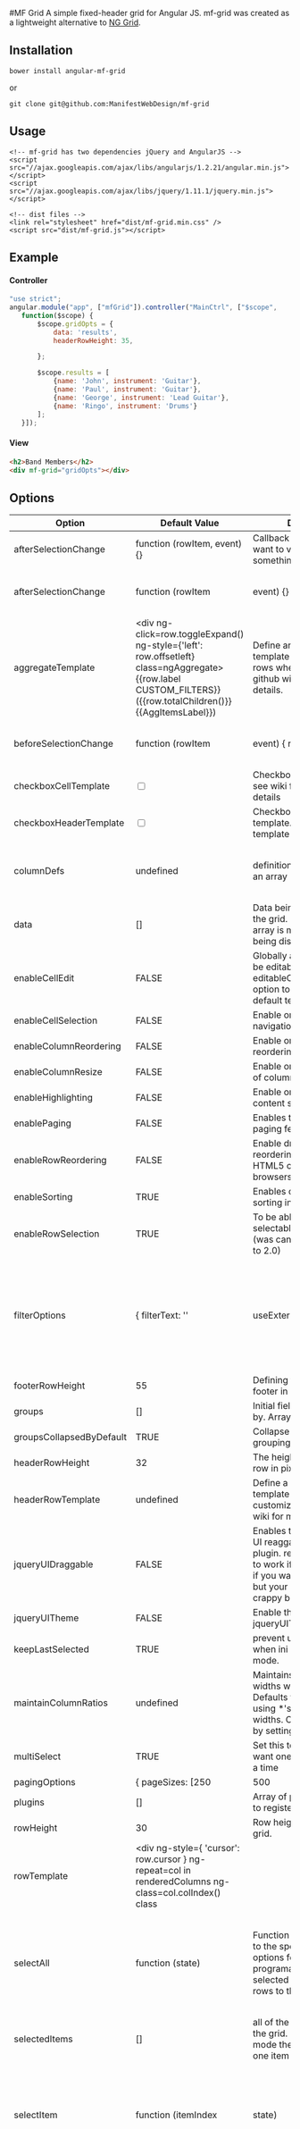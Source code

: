 #MF Grid
A simple fixed-header grid for Angular JS. mf-grid was created as a lightweight alternative to [NG Grid](http://angular-ui.github.io/ng-grid/).


## Installation
```bower install angular-mf-grid```

or

```git clone git@github.com:ManifestWebDesign/mf-grid```

## Usage
```
<!-- mf-grid has two dependencies jQuery and AngularJS -->
<script src="//ajax.googleapis.com/ajax/libs/angularjs/1.2.21/angular.min.js"></script>
<script src="//ajax.googleapis.com/ajax/libs/jquery/1.11.1/jquery.min.js"></script>

<!-- dist files -->
<link rel="stylesheet" href="dist/mf-grid.min.css" />
<script src="dist/mf-grid.js"></script>
```

## Example

#### Controller
 ```javascript
"use strict";
angular.module("app", ["mfGrid"]).controller("MainCtrl", ["$scope",
	function($scope) {
		$scope.gridOpts = {
			data: 'results',
			headerRowHeight: 35,

		};

		$scope.results = [
			{name: 'John', instrument: 'Guitar'},
			{name: 'Paul', instrument: 'Guitar'},
			{name: 'George', instrument: 'Lead Guitar'},
			{name: 'Ringo', instrument: 'Drums'}
		];
	}]);
```

#### View
 ```html
<h2>Band Members</h2>
<div mf-grid="gridOpts"></div>
```

## Options

Option |  Default Value | Definition| Supported
------ | -------------- | --------- | ---------
afterSelectionChange | function (rowItem, event) {} | Callback for when you want to validate something after selection.	| yes, but different
afterSelectionChange | function (rowItem |  event) {} | Callback for when you want to validate something after selection. | yes, but different
aggregateTemplate | <div ng-click=row.toggleExpand() ng-style={'left': row.offsetleft} class=ngAggregate><span class=ngAggregateText>{{row.label CUSTOM_FILTERS}} ({{row.totalChildren()}} {{AggItemsLabel}})</span><div class={{row.aggClass()}}></div></div> | Define an aggregate template to customize the rows when grouped. See github wiki for more details. | no
beforeSelectionChange | function (rowItem |  event) { return true; } | Callback if you want to inspect something before selection |  return false if you want to cancel the selection. return true otherwise. If you need to wait for an async call to proceed with selection you can use rowItem.continueSelection(event) method after returning false initially. Note: when shift+ Selecting multiple items in the grid this will only get called once and the rowItem will be an array of items that are queued to be selected. | no
checkboxCellTemplate | <div class=ngSelectionCell><input tabindex=-1 class=ngSelectionCheckbox type=checkbox ng-checked=row.selected /></div> | Checkbox cell template. see wiki for template details | through row template
checkboxHeaderTemplate | <input class=ngSelectionHeader type=checkbox ng-show=multiSelect ng-model=allSelected ng-change=toggleSelectAll(allSelected)/> | Checkbox header template. see wiki for template details | through row template
columnDefs | undefined | definitions of columns as an array [] |  if not defines columns are auto-generated. See github wiki for more details. | yes
data | [] | Data being displayed in the grid. Each item in the array is mapped to a row being displayed. | yes
enableCellEdit | FALSE | Globally allows all cells to be editable. use the editableCellTemplate option to override the default text input | no
enableCellSelection | FALSE | Enable or disable cell navigation and selection | no
enableColumnReordering | FALSE | Enable or disable reordering of columns | no
enableColumnResize | FALSE | Enable or disable resizing of columns | no
enableHighlighting | FALSE | Enable or disable cell content selection | no
enablePaging | FALSE | Enables the server-side paging feature | no
enableRowReordering | FALSE | Enable drag and drop row reordering. Only works in HTML5 compliant browsers. | no
enableSorting | TRUE | Enables or disables sorting in grid. | yes
enableRowSelection | TRUE | To be able to have selectable rows in grid. (was canSelectRows prior to 2.0) |
filterOptions | { filterText: '' |  useExternalFilter: false } | filterText: The text bound to the built-in search box. useExternalFilter: Bypass internal filtering if you want to roll your own filtering mechanism but want to use builtin search box. | no
footerRowHeight | 55 | Defining the height of the footer in pixels. | no
groups | [] | Initial fields to group data by. Array of field names |  not displayName. | no
groupsCollapsedByDefault | TRUE | Collapse entries when grouping is enabled | no
headerRowHeight | 32 | The height of the header row in pixels. | yes
headerRowTemplate | undefined | Define a header row template for further customization. See github wiki for more details. | yes
jqueryUIDraggable | FALSE | Enables the use of jquery UI reaggable/droppable plugin. requires jqueryUI to work if enabled. Useful if you want drag + drop but your users insist on crappy browsers. | no
jqueryUITheme | FALSE | Enable the use jqueryUIThemes | no
keepLastSelected | TRUE | prevent unselections when ini single selection mode. | no
maintainColumnRatios | undefined | Maintains the column widths while resizing. Defaults to true when using *'s or undefined widths. Can be ovverriden by setting to false. | no
multiSelect | TRUE | Set this to false if you only want one item selected at a time | yes
pagingOptions | { pageSizes: [250 |  500 |  1000] |  pageSize: 250 |  totalServerItems: 0 |  currentPage: 1 } |  pageSizes: list of available page sizes. pageSize: currently selected page size. totalServerItems: Total items are on the server. currentPage: the uhm... current page. | no
plugins | [] | Array of plugin functions to register in ng-grid | no
rowHeight | 30 | Row height of rows in grid. | yes
rowTemplate | <div ng-style={ 'cursor': row.cursor } ng-repeat=col in renderedColumns ng-class=col.colIndex() class
selectAll | function (state) | Function that is appended to the specifiec grid options for users to programatically set the selected value all of the rows to the state passed. | yes=ngCell {{col.cellClass}}><div class=ngVerticalBar ng-style={height: rowHeight} ng-class={ ngVerticalBarVisible: !$last }>&nbsp;</div><div ng-cell></div></div> | Define a row Template to customize output. See github wiki for more details. | yes
selectedItems | [] | all of the items selected in the grid. In single select mode there will only be one item in the array. | yes
selectItem | function (itemIndex |  state) | Function that is appended to the specifiec grid options for users to programatically select the row based on the index of the enitity in the data array option. | yes
selectRow | function (rowIndex |  state) | Function that is appended to the specifiec grid options for users to programatically select the row regardless of the related entity. |
selectWithCheckboxOnly | FALSE | Disable row selections by clicking on the row and only when the checkbox is clicked. | via rowClick
showColumnMenu | FALSE | Enables menu to choose which columns to display and group by. If both showColumnMenu and showFilter are false the menu button will not display. | no
showFilter | FALSE | Enables display of the filterbox in the column menu. If both showColumnMenu and showFilter are false the menu button will not display. | no
showFooter | FALSE | Show or hide the footer the footer is disabled by default | no
showGroupPanel | FALSE | Show the dropzone for drag and drop grouping | no
showSelectionCheckbox | FALSE | Row selection check boxes appear as the first column. (was displaySelectionCheckbox prior to 2.0) | yes
sortInfo | { fields: [] |  directions: [] } | Define a sortInfo object to specify a default sorting state. You can also observe this variable to utilize server-side sorting (see useExternalSorting). Syntax is sortInfo: { fields: ['fieldName1' | ' fieldName2'] |  directions: ['asc' |  'desc']}. Directions are case-insensitive | via sortColumn and sortAsc
tabIndex | 0 | Set the tab index of the Vieport. | no
useExternalSorting | FALSE | Prevents the internal sorting from executing. The sortInfo object will be updated with the sorting information so you can handle sorting (see sortInfo) | via headerColumnClick and column.sortFn
virtualizationThreshold | 50 | The threshold in rows at which to force row virtualization on. | yes
